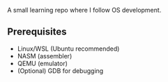 A small learning repo where I follow OS development.


## Prerequisites
- Linux/WSL (Ubuntu recommended)
- NASM (assembler)
- QEMU (emulator)
- (Optional) GDB for debugging

